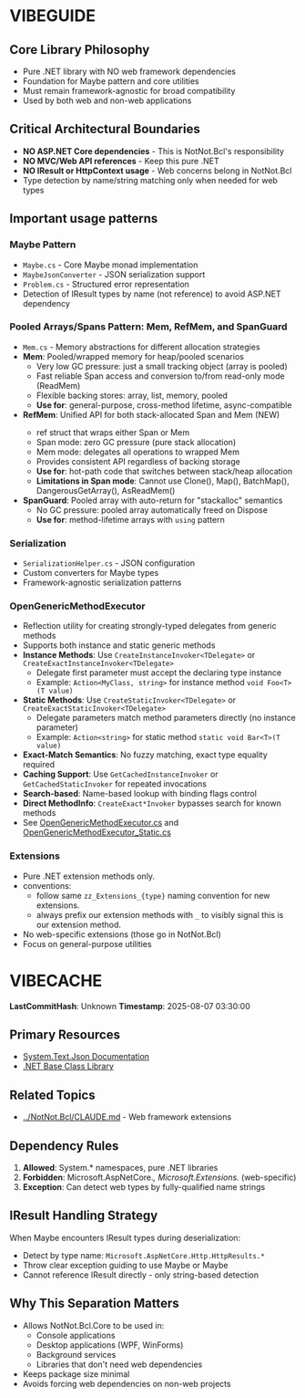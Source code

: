 # VIBEGUIDE

## Core Library Philosophy
- Pure .NET library with NO web framework dependencies
- Foundation for Maybe<T> pattern and core utilities
- Must remain framework-agnostic for broad compatibility
- Used by both web and non-web applications

## Critical Architectural Boundaries
- **NO ASP.NET Core dependencies** - This is NotNot.Bcl's responsibility
- **NO MVC/Web API references** - Keep this pure .NET
- **NO IResult or HttpContext usage** - Web concerns belong in NotNot.Bcl
- Type detection by name/string matching only when needed for web types

## Important usage patterns

### Maybe<T> Pattern
- `Maybe.cs` - Core Maybe monad implementation
- `MaybeJsonConverter` - JSON serialization support
- `Problem.cs` - Structured error representation
- Detection of IResult types by name (not reference) to avoid ASP.NET dependency

### Pooled Arrays/Spans Pattern: Mem<T>, RefMem<T>, and SpanGuard<T>
- `Mem.cs` - Memory abstractions for different allocation strategies
- **Mem<T>**: Pooled/wrapped memory for heap/pooled scenarios
  - Very low GC pressure: just a small tracking object (array is pooled)
  - Fast reliable Span<T> access and conversion to/from read-only mode (ReadMem<T>)
  - Flexible backing stores: array, list, memory, pooled
  - **Use for**: general-purpose, cross-method lifetime, async-compatible
- **RefMem<T>**: Unified API for both stack-allocated Span<T> and Mem<T> (NEW)
  - ref struct that wraps either Span<T> or Mem<T>
  - Span mode: zero GC pressure (pure stack allocation)
  - Mem mode: delegates all operations to wrapped Mem<T>
  - Provides consistent API regardless of backing storage
  - **Use for**: hot-path code that switches between stack/heap allocation
  - **Limitations in Span mode**: Cannot use Clone(), Map(), BatchMap(), DangerousGetArray(), AsReadMem()
- **SpanGuard<T>**: Pooled array with auto-return for "stackalloc" semantics
  - No GC pressure: pooled array automatically freed on Dispose
  - **Use for**: method-lifetime arrays with `using` pattern 


### Serialization
- `SerializationHelper.cs` - JSON configuration
- Custom converters for Maybe<T> types
- Framework-agnostic serialization patterns

### OpenGenericMethodExecutor
- Reflection utility for creating strongly-typed delegates from generic methods
- Supports both instance and static generic methods
- **Instance Methods**: Use `CreateInstanceInvoker<TDelegate>` or `CreateExactInstanceInvoker<TDelegate>`
  - Delegate first parameter must accept the declaring type instance
  - Example: `Action<MyClass, string>` for instance method `void Foo<T>(T value)`
- **Static Methods**: Use `CreateStaticInvoker<TDelegate>` or `CreateExactStaticInvoker<TDelegate>`
  - Delegate parameters match method parameters directly (no instance parameter)
  - Example: `Action<string>` for static method `static void Bar<T>(T value)`
- **Exact-Match Semantics**: No fuzzy matching, exact type equality required
- **Caching Support**: Use `GetCachedInstanceInvoker` or `GetCachedStaticInvoker` for repeated invocations
- **Search-based**: Name-based lookup with binding flags control
- **Direct MethodInfo**: `CreateExact*Invoker` bypasses search for known methods
- See [OpenGenericMethodExecutor.cs](./NotNot/Advanced/OpenGenericMethodExecutor.cs) and [OpenGenericMethodExecutor_Static.cs](./NotNot/Advanced/OpenGenericMethodExecutor_Static.cs)

### Extensions
- Pure .NET extension methods only.   
- conventions:
	- follow same `zz_Extensions_{type}` naming convention for new extensions.  
   - always prefix our extension methods with `_` to visibly signal this is our extension method.
- No web-specific extensions (those go in NotNot.Bcl)
- Focus on general-purpose utilities

# VIBECACHE

**LastCommitHash**: Unknown
**Timestamp**: 2025-08-07 03:30:00

## Primary Resources
- [System.Text.Json Documentation](https://learn.microsoft.com/en-us/dotnet/standard/serialization/system-text-json)
- [.NET Base Class Library](https://learn.microsoft.com/en-us/dotnet/api/)

## Related Topics
- [../NotNot.Bcl/CLAUDE.md](../NotNot.Bcl/CLAUDE.md) - Web framework extensions

## Dependency Rules
1. **Allowed**: System.* namespaces, pure .NET libraries
2. **Forbidden**: Microsoft.AspNetCore.*, Microsoft.Extensions.* (web-specific)
3. **Exception**: Can detect web types by fully-qualified name strings

## IResult Handling Strategy
When Maybe<T> encounters IResult types during deserialization:
- Detect by type name: `Microsoft.AspNetCore.Http.HttpResults.*`
- Throw clear exception guiding to use Maybe or Maybe<OperationResult>
- Cannot reference IResult directly - only string-based detection

## Why This Separation Matters
- Allows NotNot.Bcl.Core to be used in:
  - Console applications
  - Desktop applications (WPF, WinForms)
  - Background services
  - Libraries that don't need web dependencies
- Keeps package size minimal
- Avoids forcing web dependencies on non-web projects
